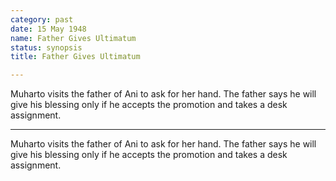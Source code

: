 ```yaml
---
category: past
date: 15 May 1948
name: Father Gives Ultimatum
status: synopsis
title: Father Gives Ultimatum

---
```

Muharto visits the father of Ani to ask for her hand. The father says he will give his blessing only if he accepts the promotion and takes a desk assignment.

------

Muharto visits the father of Ani to ask for her hand. The father says he will give his blessing only if he accepts the promotion and takes a desk assignment. 


